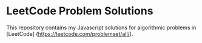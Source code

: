 # LeetCode Problem Solutions

This repository contains my Javascript solutions for algorithmic problems in [LeetCode] (https://leetcode.com/problemset/all/).
